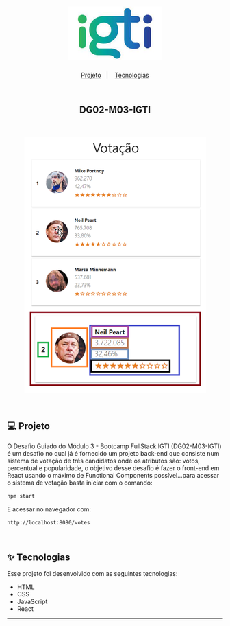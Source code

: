 <h1 align="center">
  <img alt="Rocket.Q" title="Rocket.Q" src="./LogoIGTI.jpeg" width="220px" />
</h1>

<p align="center">
  <a href="#-projeto">Projeto</a>&nbsp;&nbsp;&nbsp;|&nbsp;&nbsp;&nbsp;
  <a href="#-tecnologias">Tecnologias</a>
 </p>

<br>

## <p align="center"><b>DG02-M03-IGTI</b></p>

<br>

<p align="center">
  <img alt="Rocket.Q" src="./referencia.png">
</p>

<br>

## 💻 Projeto

O Desafio Guiado do Módulo 3 - Bootcamp FullStack IGTI (DG02-M03-IGTI) é um desafio no qual já é fornecido um projeto back-end que consiste num sistema de votação de três candidatos onde os atributos são: votos, percentual e popularidade, o objetivo desse desafio é fazer o front-end em React usando o máximo de Functional Components possível...para acessar o sistema de votação basta iniciar com o comando:

```bash
npm start
```

E acessar no navegador com:

```bash
http://localhost:8080/votes
```

<br>

## ✨ Tecnologias

Esse projeto foi desenvolvido com as seguintes tecnologias:

- HTML
- CSS
- JavaScript
- React

---
